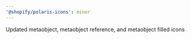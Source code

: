 ```yaml
---
'@shopify/polaris-icons': minor
---
```


Updated metaobject, metaobject reference, and metaobject filled icons
